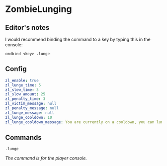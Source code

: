 # ZombieLunging

## Editor's notes

I would recommend binding the command to a key by typing this in the console:
```
cmdbind <key> .lunge
```

## Config
```yml
zl_enable: true
zl_lunge_time: 5
zl_slow_time: 3
zl_slow_amount: 25
zl_penalty_time: 3
zl_victim_message: null
zl_penalty_message: null
zl_lunge_message: null
zl_lunge_cooldown: 10
zl_lunge_cooldown_message: You are currently on a cooldown, you can lunge again in <color=#ff0000>{time}</color> seconds.
```

## Commands
```
.lunge
```

*The command is for the player console.*
